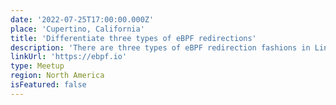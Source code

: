 ```yaml
---
date: '2022-07-25T17:00:00.000Z'
place: 'Cupertino, California'
title: 'Differentiate three types of eBPF redirections'
description: 'There are three types of eBPF redirection fashions in Linux kernel that may confuse developers often: bpf_redirect_peer(), bpf_redirect_neighbor(), and bpf_redirect(). This post helps to clarify them by digging into the code in history order, and also discusses usages & related problems in real world.'
linkUrl: 'https://ebpf.io'
type: Meetup
region: North America
isFeatured: false
---
```

